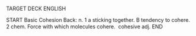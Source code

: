 TARGET DECK
ENGLISH

START
Basic
Cohesion
Back: n. 1 a sticking together. B tendency to cohere. 2 chem. Force with which molecules cohere.  cohesive adj.
END
